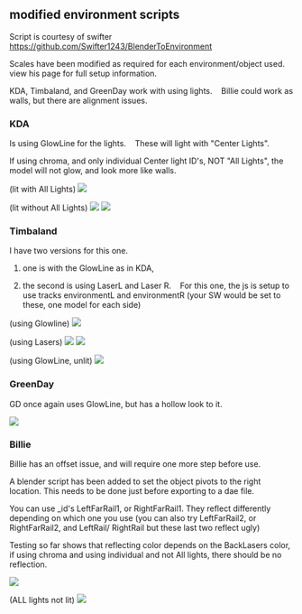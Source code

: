 ## modified environment scripts
Script is courtesy of swifter https://github.com/Swifter1243/BlenderToEnvironment

Scales have been modified as required for each environment/object used. view his page for full setup information.

KDA, Timbaland, and GreenDay work with using lights.    Billie could work as walls, but there are alignment issues.

### KDA
Is using GlowLine for the lights.    These will light with "Center Lights".

If using chroma, and only individual Center light ID's, NOT "All Lights", the model will not glow, and look more like walls.

(lit with All Lights)
![](KDAexample.png)

(lit without All Lights)
![](KDAexample-unlit.png)
![](KDAexample-unlit2.png)

### Timbaland
I have two versions for this one.

1. one is with the GlowLine as in KDA,

2. the second is using LaserL and Laser R.    For this one, the js is setup to use tracks environmentL and environmentR (your SW would be set to these, one model for each side)

(using Glowline)
![](TMCexample.png)

(using Lasers)
![](TMCexample-laser.png)
![](TMCexample-laser2.png)

(using GlowLine, unlit)
![](TMCexample-unlit.png)

### GreenDay
GD once again uses GlowLine, but has a hollow look to it.

![](GDexample.png)

### Billie
Billie has an offset issue, and will require one more step before use.

A blender script has been added to set the object pivots to the right location. This needs to be done just before exporting to a dae file.

You can use _id's LeftFarRail1, or RightFarRail1. They reflect differently depending on which one you use 
(you can also try  LeftFarRail2, or RightFarRail2, and  LeftRail/ RightRail but these last two reflect ugly) 

Testing so far shows that reflecting color depends on the BackLasers color, if using chroma and using individual and not All lights, there should be no reflection.



![](billie.png)

(ALL lights not lit)
![](billie_unlit.png)

